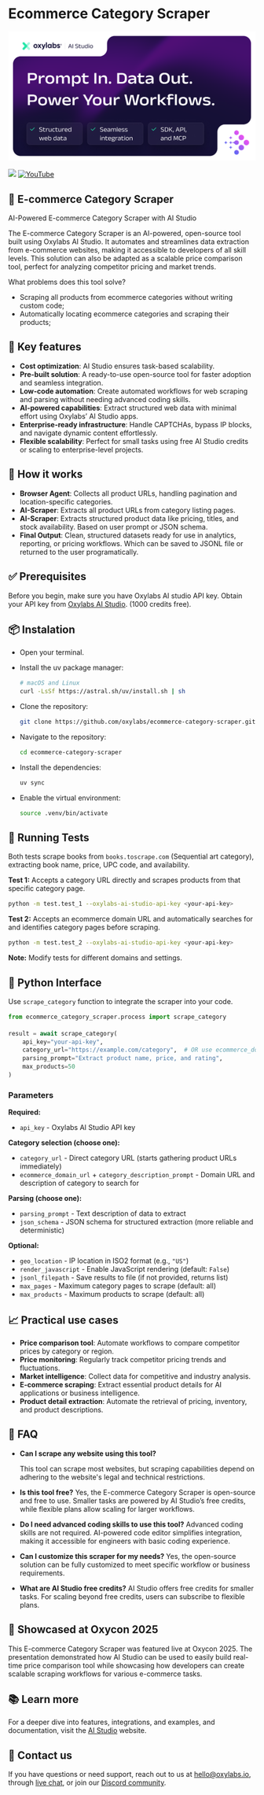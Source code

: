 # Ecommerce Category Scraper

[![AI-Studio Python (1)](https://github.com/oxylabs/ecommerce-category-scraper/blob/main/Ai-Studio2.png)](https://aistudio.oxylabs.io/?utm_source=877&utm_medium=affiliate&utm_campaign=ai_studio&groupid=877&utm_content=ai-studio-js-github&transaction_id=102f49063ab94276ae8f116d224b67) 


[![](https://dcbadge.limes.pink/api/server/Pds3gBmKMH?style=for-the-badge&theme=discord)](https://discord.gg/Pds3gBmKMH) [![YouTube](https://img.shields.io/badge/YouTube-Oxylabs-red?style=for-the-badge&logo=youtube&logoColor=white)](https://www.youtube.com/@oxylabs)

## 🛒 E-commerce Category Scraper

AI-Powered E-commerce Category Scraper with AI Studio

The E-commerce Category Scraper is an AI-powered, open-source tool built using Oxylabs AI Studio. It automates and streamlines data extraction from e-commerce websites, making it accessible to developers of all skill levels. This solution can also be adapted as a scalable price comparison tool, perfect for analyzing competitor pricing and market trends.

What problems does this tool solve?
- Scraping all products from ecommerce categories without writing custom code;
- Automatically locating ecommerce categories and scraping their products;

## 🚀 Key features

- **Cost optimization**: AI Studio ensures task-based scalability.
- **Pre-built solution**: A ready-to-use open-source tool for faster adoption and seamless integration.
- **Low-code automation**: Create automated workflows for web scraping and parsing without needing advanced coding skills.
- **AI-powered capabilities**: Extract structured web data with minimal effort using Oxylabs’ AI Studio apps.
- **Enterprise-ready infrastructure**: Handle CAPTCHAs, bypass IP blocks, and navigate dynamic content effortlessly.
- **Flexible scalability**: Perfect for small tasks using free AI Studio credits or scaling to enterprise-level projects.

## 🤖 How it works

- **Browser Agent**: Collects all product URLs, handling pagination and location-specific categories.
- **AI-Scraper**: Extracts all product URLs from category listing pages.
- **AI-Scraper**: Extracts structured product data like pricing, titles, and stock availability. Based on user prompt or JSON schema.
- **Final Output**: Clean, structured datasets ready for use in analytics, reporting, or pricing workflows. Which can be saved to JSONL file or returned to the user programatically.


## ✅ Prerequisites

Before you begin, make sure you have Oxylabs AI studio API key. Obtain your API key from [Oxylabs AI Studio](https://aistudio.oxylabs.io/settings/api-key). (1000 credits free).

## 📦 Instalation 

- Open your terminal.
- Install the uv package manager:
  ```bash
  # macOS and Linux
  curl -LsSf https://astral.sh/uv/install.sh | sh
  ```

- Clone the repository:
  ```bash
  git clone https://github.com/oxylabs/ecommerce-category-scraper.git
  ```

- Navigate to the repository:
  ```bash
  cd ecommerce-category-scraper
  ```

- Install the dependencies:
  ```bash
  uv sync
  ```
- Enable the virtual environment:
  ```bash
  source .venv/bin/activate
  ```

## 🧪 Running Tests

Both tests scrape books from `books.toscrape.com` (Sequential art category), extracting book name, price, UPC code, and availability.

**Test 1:** Accepts a category URL directly and scrapes products from that specific category page.

```bash
python -m test.test_1 --oxylabs-ai-studio-api-key <your-api-key>
```

**Test 2:** Accepts an ecommerce domain URL and automatically searches for and identifies category pages before scraping.

```bash
python -m test.test_2 --oxylabs-ai-studio-api-key <your-api-key>
```

**Note:** Modify tests for different domains and settings.

## 🐍 Python Interface

Use `scrape_category` function to integrate the scraper into your code.

```python
from ecommerce_category_scraper.process import scrape_category

result = await scrape_category(
    api_key="your-api-key",
    category_url="https://example.com/category",  # OR use ecommerce_domain_url
    parsing_prompt="Extract product name, price, and rating",
    max_products=50
)
```

### Parameters

**Required:**
- `api_key` - Oxylabs AI Studio API key

**Category selection (choose one):**
- `category_url` - Direct category URL (starts gathering product URLs immediately)
- `ecommerce_domain_url` + `category_description_prompt` - Domain URL and description of category to search for

**Parsing (choose one):**
- `parsing_prompt` - Text description of data to extract
- `json_schema` - JSON schema for structured extraction (more reliable and deterministic)

**Optional:**
- `geo_location` - IP location in ISO2 format (e.g., `"US"`)
- `render_javascript` - Enable JavaScript rendering (default: `False`)
- `jsonl_filepath` - Save results to file (if not provided, returns list)
- `max_pages` - Maximum category pages to scrape (default: all)
- `max_products` - Maximum products to scrape (default: all)

## 📈 Practical use cases
- **Price comparison tool**: Automate workflows to compare competitor prices by category or region.
- **Price monitoring**: Regularly track competitor pricing trends and fluctuations.
- **Market intelligence**: Collect data for competitive and industry analysis.
- **E-commerce scraping**: Extract essential product details for AI applications or business intelligence.
- **Product detail extraction**: Automate the retrieval of pricing, inventory, and product descriptions.

## 📝 FAQ

- **Can I scrape any website using this tool?**

  This tool can scrape most websites, but scraping capabilities depend on adhering to the website's legal and technical restrictions.
- **Is this tool free?**
  Yes, the E-commerce Category Scraper is open-source and free to use. Smaller tasks are powered by AI Studio’s free credits, while flexible plans allow scaling for larger workflows.
- **Do I need advanced coding skills to use this tool?**
  Advanced coding skills are not required. AI-powered code editor simplifies integration, making it accessible for engineers with basic coding experience.
- **Can I customize this scraper for my needs?**
  Yes, the open-source solution can be fully customized to meet specific workflow or business requirements.
- **What are AI Studio free credits?**
  AI Studio offers free credits for smaller tasks. For scaling beyond free credits, users can subscribe to flexible plans.


## 🎥 Showcased at Oxycon 2025
This E-commerce Category Scraper was featured live at Oxycon 2025. The presentation demonstrated how AI Studio can be used to easily build real-time price comparison tool while showcasing how developers can create scalable scraping workflows for various e-commerce tasks.

## 📚 Learn more
For a deeper dive into features, integrations, and examples, and documentation, visit the [AI Studio](https://aistudio.oxylabs.io/) website.

## 💬 Contact us
If you have questions or need support, reach out to us at hello@oxylabs.io, through [live chat](https://oxylabs.drift.click/oxybot), or join our [Discord community](https://discord.com/invite/Pds3gBmKMH).
